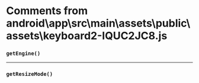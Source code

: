 # Comments from android\app\src\main\assets\public\assets\keyboard2-IQUC2JC8.js

### `getEngine()`

---

### `getResizeMode()`


